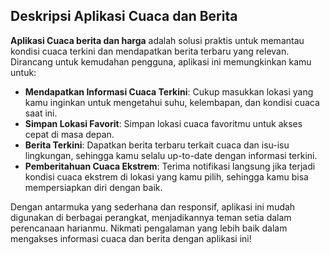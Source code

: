 ## Deskripsi Aplikasi Cuaca dan Berita

**Aplikasi Cuaca berita dan harga** adalah solusi praktis untuk memantau kondisi cuaca terkini dan mendapatkan berita terbaru yang relevan. Dirancang untuk kemudahan pengguna, aplikasi ini memungkinkan kamu untuk:

- **Mendapatkan Informasi Cuaca Terkini**: Cukup masukkan lokasi yang kamu inginkan untuk mengetahui suhu, kelembapan, dan kondisi cuaca saat ini.
- **Simpan Lokasi Favorit**: Simpan lokasi cuaca favoritmu untuk akses cepat di masa depan.
- **Berita Terkini**: Dapatkan berita terbaru terkait cuaca dan isu-isu lingkungan, sehingga kamu selalu up-to-date dengan informasi terkini.
- **Pemberitahuan Cuaca Ekstrem**: Terima notifikasi langsung jika terjadi kondisi cuaca ekstrem di lokasi yang kamu pilih, sehingga kamu bisa mempersiapkan diri dengan baik.

Dengan antarmuka yang sederhana dan responsif, aplikasi ini mudah digunakan di berbagai perangkat, menjadikannya teman setia dalam perencanaan harianmu. Nikmati pengalaman yang lebih baik dalam mengakses informasi cuaca dan berita dengan aplikasi ini!
